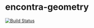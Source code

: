 encontra-geometry
=================
[![Build Status](https://encontra.ci.cloudbees.com/buildStatus/icon?job=encontra-geometry)](https://encontra.ci.cloudbees.com/job/encontra-geometry/)
